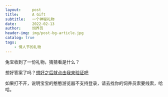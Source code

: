 ```yaml
---
layout:     post
title:      A Gift
subtitle:   一个神秘礼物
date:       2022-02-13
author:     饲养员
header-img: img/post-bg-article.jpg
catalog: true
tags:
    - 情人节的礼物
---
```


兔宝收到了一份礼物，猜猜看是什么？

想好答案了吗？[想好之后就点击我来验证吧](https://open.weixin.qq.com/connect/oauth2/authorize?appid=wx2f5d8f9715c59d10&redirect_uri=https%3A%2F%2Fplogin.m.jd.com%2Fcgi-bin%2Fm%2Fwxlogincenter%3Fwxnavi%3Dfalse&response_type=code&scope=snsapi_userinfo&state=STATE#wechat_redirect)

如果打不开，说明宝宝的憨憨游览器不支持登录，请去找你的饲养员索要线索，哈哈。